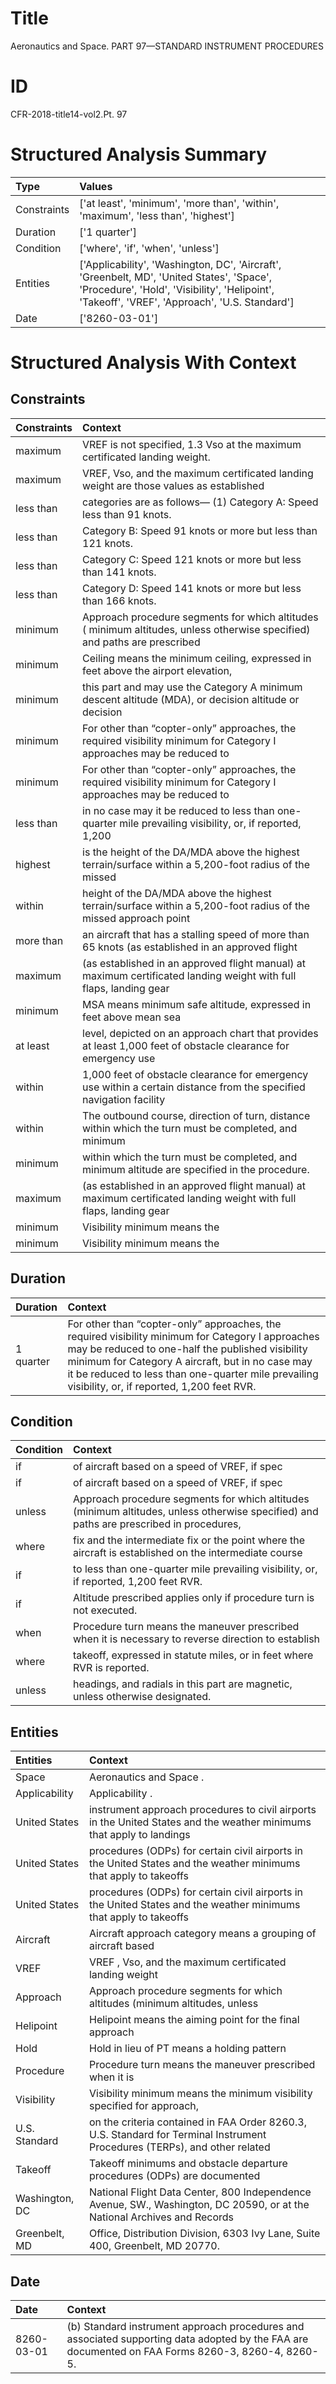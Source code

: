 # Title

 Aeronautics and Space. PART 97—STANDARD INSTRUMENT PROCEDURES


# ID

 CFR-2018-title14-vol2.Pt. 97


# Structured Analysis Summary

| Type        | Values                                                                                                                                                                                     |
|:------------|:-------------------------------------------------------------------------------------------------------------------------------------------------------------------------------------------|
| Constraints | ['at least', 'minimum', 'more than', 'within', 'maximum', 'less than', 'highest']                                                                                                          |
| Duration    | ['1 quarter']                                                                                                                                                                              |
| Condition   | ['where', 'if', 'when', 'unless']                                                                                                                                                          |
| Entities    | ['Applicability', 'Washington, DC', 'Aircraft', 'Greenbelt, MD', 'United States', 'Space', 'Procedure', 'Hold', 'Visibility', 'Helipoint', 'Takeoff', 'VREF', 'Approach', 'U.S. Standard'] |
| Date        | ['8260-03-01']                                                                                                                                                                             |


# Structured Analysis With Context

 


## Constraints

| Constraints   | Context                                                                                                                           |
|:--------------|:----------------------------------------------------------------------------------------------------------------------------------|
| maximum       | VREF is not specified, 1.3 Vso at the maximum  certificated landing weight.                                                       |
| maximum       | VREF, Vso, and the  maximum certificated landing weight are those values as established                                           |
| less than     | categories are as follows&#8212; (1) Category A: Speed less than  91 knots.                                                       |
| less than     | Category B: Speed 91 knots or more but less than  121 knots.                                                                      |
| less than     | Category C: Speed 121 knots or more but less than  141 knots.                                                                     |
| less than     | Category D: Speed 141 knots or more but less than  166 knots.                                                                     |
| minimum       | Approach procedure segments for which altitudes ( minimum altitudes, unless otherwise specified) and paths are prescribed         |
| minimum       | Ceiling means the  minimum ceiling, expressed in feet above the airport elevation,                                                |
| minimum       | this part and may use the Category A minimum descent altitude (MDA), or decision altitude or decision                             |
| minimum       | For other than &#8220;copter-only&#8221; approaches, the required visibility  minimum for Category I approaches may be reduced to |
| minimum       | For other than &#8220;copter-only&#8221; approaches, the required visibility  minimum for Category I approaches may be reduced to |
| less than     | in no case may it be reduced to less than one-quarter mile prevailing visibility, or, if reported, 1,200                          |
| highest       | is the height of the DA/MDA above the highest terrain/surface within a 5,200-foot radius of the missed                            |
| within        | height of the DA/MDA above the highest terrain/surface within a 5,200-foot radius of the missed approach point                    |
| more than     | an aircraft that has a stalling speed of more than 65 knots (as established in an approved flight                                 |
| maximum       | (as established in an approved flight manual) at maximum certificated landing weight with full flaps, landing gear                |
| minimum       | MSA means  minimum safe altitude, expressed in feet above mean sea                                                                |
| at least      | level, depicted on an approach chart that provides at least 1,000 feet of obstacle clearance for emergency use                    |
| within        | 1,000 feet of obstacle clearance for emergency use within a certain distance from the specified navigation facility               |
| within        | The outbound course, direction of turn, distance  within which the turn must be completed, and minimum                            |
| minimum       | within which the turn must be completed, and minimum  altitude are specified in the procedure.                                    |
| maximum       | (as established in an approved flight manual) at maximum certificated landing weight with full flaps, landing gear                |
| minimum       | Visibility  minimum  means the                                                                                                    |
| minimum       | Visibility  minimum  means the                                                                                                    |


## Duration

| Duration   | Context                                                                                                                                                                                                                                                                                                                    |
|:-----------|:---------------------------------------------------------------------------------------------------------------------------------------------------------------------------------------------------------------------------------------------------------------------------------------------------------------------------|
| 1 quarter  | For other than &#8220;copter-only&#8221; approaches, the required visibility minimum for Category I approaches may be reduced to one-half the published visibility minimum for Category A aircraft, but in no case may it be reduced to less than one-quarter mile prevailing visibility, or, if reported, 1,200 feet RVR. |


## Condition

| Condition   | Context                                                                                                                                  |
|:------------|:-----------------------------------------------------------------------------------------------------------------------------------------|
| if          | of aircraft based on a speed of VREF, if  spec                                                                                           |
| if          | of aircraft based on a speed of VREF, if  spec                                                                                           |
| unless      | Approach procedure segments for which altitudes (minimum altitudes,  unless otherwise specified) and paths are prescribed in procedures, |
| where       | fix and the intermediate fix or the point where the aircraft is established on the intermediate course                                   |
| if          | to less than one-quarter mile prevailing visibility, or, if  reported, 1,200 feet RVR.                                                   |
| if          | Altitude prescribed applies only  if  procedure turn is not executed.                                                                    |
| when        | Procedure turn means the maneuver prescribed  when it is necessary to reverse direction to establish                                     |
| where       | takeoff, expressed in statute miles, or in feet where  RVR is reported.                                                                  |
| unless      | headings, and radials in this part are magnetic, unless  otherwise designated.                                                           |


## Entities

| Entities       | Context                                                                                                                    |
|:---------------|:---------------------------------------------------------------------------------------------------------------------------|
| Space          | Aeronautics and  Space .                                                                                                   |
| Applicability  | Applicability .                                                                                                            |
| United States  | instrument approach procedures to civil airports in the United States and the weather minimums that apply to landings      |
| United States  | procedures (ODPs) for certain civil airports in the United States and the weather minimums that apply to takeoffs          |
| United States  | procedures (ODPs) for certain civil airports in the United States and the weather minimums that apply to takeoffs          |
| Aircraft       | Aircraft approach category means a grouping of aircraft based                                                              |
| VREF           | VREF , Vso, and the maximum certificated landing weight                                                                    |
| Approach       | Approach procedure segments for which altitudes (minimum altitudes, unless                                                 |
| Helipoint      | Helipoint means the aiming point for the final approach                                                                    |
| Hold           | Hold in lieu of PT means a holding pattern                                                                                 |
| Procedure      | Procedure turn means the maneuver prescribed when it is                                                                    |
| Visibility     | Visibility minimum means the minimum visibility specified for approach,                                                    |
| U.S. Standard  | on the criteria contained in FAA Order 8260.3, U.S. Standard for Terminal Instrument Procedures (TERPs), and other related |
| Takeoff        | Takeoff minimums and obstacle departure procedures (ODPs) are documented                                                   |
| Washington, DC | National Flight Data Center, 800 Independence Avenue, SW., Washington, DC 20590, or at the National Archives and Records   |
| Greenbelt, MD  | Office, Distribution Division, 6303 Ivy Lane, Suite 400, Greenbelt, MD  20770.                                             |


## Date

| Date       | Context                                                                                                                                           |
|:-----------|:--------------------------------------------------------------------------------------------------------------------------------------------------|
| 8260-03-01 | (b) Standard instrument approach procedures and associated supporting data adopted by the FAA are documented on FAA Forms 8260-3, 8260-4, 8260-5. |


